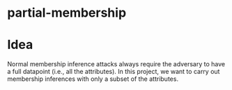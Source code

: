 # partial-membership

# Idea
Normal membership inference attacks always require the adversary to have a full datapoint (i.e., all the attributes).
In this project, we want to carry out membership inferences with only a subset of the attributes.
